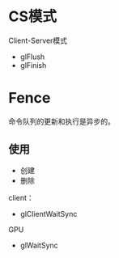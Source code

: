 # CS模式
Client-Server模式
- glFlush
- glFinish

# Fence
命令队列的更新和执行是异步的。

## 使用
- 创建
- 删除

client：
- glClientWaitSync

GPU
- glWaitSync